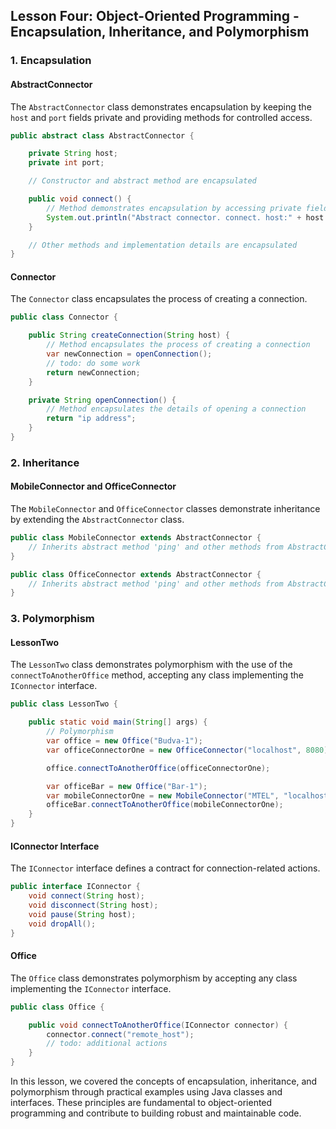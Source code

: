 ## Lesson Four: Object-Oriented Programming - Encapsulation, Inheritance, and Polymorphism

### 1. Encapsulation

#### AbstractConnector
The `AbstractConnector` class demonstrates encapsulation by keeping the `host` and `port` fields private and providing methods for controlled access.

```java
public abstract class AbstractConnector {

    private String host;
    private int port;

    // Constructor and abstract method are encapsulated

    public void connect() {
        // Method demonstrates encapsulation by accessing private fields
        System.out.println("Abstract connector. connect. host:" + host + " port:" + port);
    }

    // Other methods and implementation details are encapsulated
}
```

#### Connector
The `Connector` class encapsulates the process of creating a connection.

```java
public class Connector {

    public String createConnection(String host) {
        // Method encapsulates the process of creating a connection
        var newConnection = openConnection();
        // todo: do some work
        return newConnection;
    }

    private String openConnection() {
        // Method encapsulates the details of opening a connection
        return "ip address";
    }
}
```

### 2. Inheritance

#### MobileConnector and OfficeConnector
The `MobileConnector` and `OfficeConnector` classes demonstrate inheritance by extending the `AbstractConnector` class.

```java
public class MobileConnector extends AbstractConnector {
    // Inherits abstract method 'ping' and other methods from AbstractConnector
}

public class OfficeConnector extends AbstractConnector {
    // Inherits abstract method 'ping' and other methods from AbstractConnector
}
```

### 3. Polymorphism

#### LessonTwo
The `LessonTwo` class demonstrates polymorphism with the use of the `connectToAnotherOffice` method, accepting any class implementing the `IConnector` interface.

```java
public class LessonTwo {

    public static void main(String[] args) {
        // Polymorphism
        var office = new Office("Budva-1");
        var officeConnectorOne = new OfficeConnector("localhost", 8080);

        office.connectToAnotherOffice(officeConnectorOne);

        var officeBar = new Office("Bar-1");
        var mobileConnectorOne = new MobileConnector("MTEL", "localhost", 8081);
        officeBar.connectToAnotherOffice(mobileConnectorOne);
    }
}
```

#### IConnector Interface
The `IConnector` interface defines a contract for connection-related actions.

```java
public interface IConnector {
    void connect(String host);
    void disconnect(String host);
    void pause(String host);
    void dropAll();
}
```

#### Office
The `Office` class demonstrates polymorphism by accepting any class implementing the `IConnector` interface.

```java
public class Office {

    public void connectToAnotherOffice(IConnector connector) {
        connector.connect("remote_host");
        // todo: additional actions
    }
}
```

In this lesson, we covered the concepts of encapsulation, inheritance, and polymorphism through practical examples using Java classes and interfaces. These principles are fundamental to object-oriented programming and contribute to building robust and maintainable code.